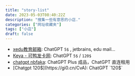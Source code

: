```yaml
---
title: "story-list"
date: 2023-05-03T08:40:22Z
description: "搜集一些有意思的小店."
categories: ["网址收藏夹"]
tags: ["小店"]
draft: false
---
```


-  [xedu教育邮箱](https://xedu.me/): ChatGPT `5$` , jetbrains, edu mail...
- [Keya - 可鸭发卡网](https://keya.pw/): ChatGPT `5$` / `120$`
- [chatgpt nbfaka](https://aichat.aifk.pw/): ChatGPT Plus 成品，ChatGPT 直连租用
- [Chatgpt 120$](https://gi0.cn/CvA): ChatGPT `120$` 
